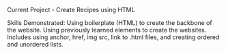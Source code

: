 Current Project - Create Recipes using HTML

Skills Demonstrated: Using boilerplate (HTML) to create the backbone of the website. Using previously learned elements to create the websites. Includes using anchor, href, img src, link to .html files, and creating ordered and unordered lists.


